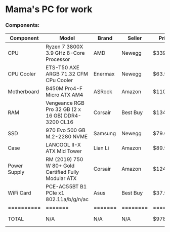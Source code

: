 # Mama's  PC for work

### Components:

Component | Model | Brand | Seller | Price | Link
----------|-------|-------|--------|-------|-----
CPU | Ryzen 7 3800X 3.9 GHz 8-Core Processor | AMD | Newegg | $339.99 | [Buy](https://pcpartpicker.com/product/qryV3C/?history_days=730)
CPU Cooler | ETS-T50 AXE ARGB 71.32 CFM CPu Cooler | Enermax | Newegg | $63.99 | [Buy](https://pcpartpicker.com/product/KJyqqs/enermax-ets-t50-axe-argb-7132-cfm-cpu-cooler-ets-t50a-w-argb)
Motherboard | B450M Pro4-F Micro ATX AM4 | ASRock | Amazon | $110.91+ | [Buy](https://pcpartpicker.com/product/zym323/asrock-b450m-pro4-f-micro-atx-am4-motherboard-b450m-pro4-f)
RAM | Vengeance RGB Pro 32 GB (2 x 16 GB) DDR4-3200 CL16 | Corsair | Best Buy | $134.99 | [Buy](https://pcpartpicker.com/product/NyTPxr/corsair-vengeance-rgb-pro-32gb-2-x-16gb-ddr4-3200-memory-cmw32gx4m2c3200c16)
SSD | 970 Evo 500 GB M.2-2280 NVME | Samsung | Newegg | $79.00 | [Buy](https://pcpartpicker.com/product/P4ZFf7/samsung-970-evo-500gb-m2-2280-solid-state-drive-mz-v7e500bw)
Case | LANCOOL II-X ATX Mid Tower | Lian Li | Amazon | $89.99 | [Buy](https://pcpartpicker.com/product/kRFKHx/lian-li-lancool-ii-x-atx-mid-tower-case-lancool-ii-x)
Power Supply | RM (2019) 750 W 80+ Gold Certified Fully Modular ATX | Corsair | Amazon | $124.99 | [Buy](https://pcpartpicker.com/product/6Y66Mp/corsair-rm-2019-750-w-80-gold-certified-fully-modular-atx-power-supply-cp-9020195-na)
WiFi Card  | PCE-AC55BT B1 PCIe x1 802.11a/b/g/n/ac | Asus | Best Buy | $37.99 | [Buy](https://pcpartpicker.com/product/6Zs8TW/asus-pce-ac55bt-b1-none-wi-fi-adapter-pce-ac55bt-b1)
==========|=======|=======|========|=======|=====
TOTAL | N/A | N/A | N/A | $978.85 | [Buy All](https://pcpartpicker.com/list/TfzKBc)
